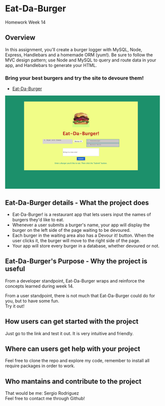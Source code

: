 # Eat-Da-Burger
Homework Week 14

## Overview
In this assignment, you'll create a burger logger with MySQL, Node, Express, Handlebars and a homemade ORM (yum!). Be sure to follow the MVC design pattern; use Node and MySQL to query and route data in your app, and Handlebars to generate your HTML.

### Bring your best burgers and try the site to devoure them!

* [Eat-Da-Burger](https://secret-sierra-61841.herokuapp.com/)

![PNG](public/assets/images/demo.png)

## Eat-Da-Burger details - What the project does  
* Eat-Da-Burger! is a restaurant app that lets users input the names of burgers they'd like to eat.  
* Whenever a user submits a burger's name, your app will display the burger on the left side of the page waiting to be devoured.  
* Each burger in the waiting area also has a Devour it! button. When the user clicks it, the burger will move to the right side of the page.  
* Your app will store every burger in a database, whether devoured or not.  

## Eat-Da-Burger's Purpose - Why the project is useful  
From a developer standpoint, Eat-Da-Burger wraps and reinforce the concepts learned during week 14.  

From a user standpoint, there is not much that Eat-Da-Burger could do for you, but to have some fun.  
Try it out!

## How users can get started with the project  
Just go to the link and test it out. It is very intuitive and friendly.

## Where can users get help with your project  
Feel free to clone the repo and explore my code, remember to install all require packages in order to work.

## Who mantains and contribute to the project  
That would be me: Sergio Rodriguez  
Feel free to contact me through Github!
